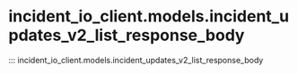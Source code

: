 # incident_io_client.models.incident_updates_v2_list_response_body

::: incident_io_client.models.incident_updates_v2_list_response_body